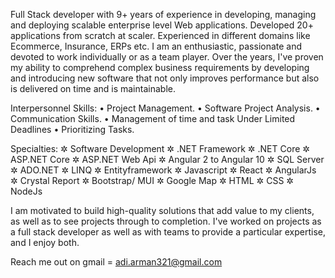Full Stack developer with 9+ years of experience in developing, managing and deploying scalable enterprise level Web applications. Developed 20+ applications from scratch at scaler. Experienced in different domains like Ecommerce, Insurance, ERPs etc. I am an enthusiastic, passionate and devoted to work individually or as a team player.
Over the years, I've proven my ability to comprehend complex business requirements by developing and introducing new software that not only improves performance but also is delivered on time and is maintainable.

Interpersonnel Skills:
• Project Management.
• Software Project Analysis.
• Communication Skills.
• Management of time and task Under Limited Deadlines
• Prioritizing Tasks.

Specialties:
✲ Software Development
✲ .NET Framework
✲ .NET Core
✲ ASP.NET Core 
✲ ASP.NET Web Api
✲ Angular 2 to Angular 10
✲ SQL Server
✲ ADO.NET
✲ LINQ
✲ Entityframework
✲ Javascript
✲ React
✲ AngularJs
✲ Crystal Report
✲ Bootstrap/ MUI
✲ Google Map
✲ HTML
✲ CSS
✲ NodeJs


I am motivated to build high-quality solutions that add value to my clients, as well as to see projects through to completion. I've worked on projects as a full stack developer as well as with teams to provide a particular expertise, and I enjoy both.

Reach me out on gmail = adi.arman321@gmail.com
